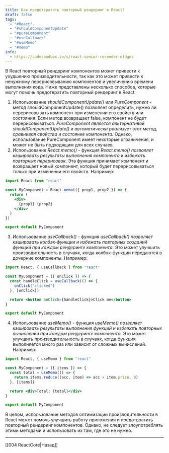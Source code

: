 ```yaml
---
title: Как предотвратить повторный рендеринг в React?
draft: false
tags:
  - "#React"
  - "#shouldComponentUpdate"
  - "#pureComponent"
  - "#useCallback"
  - "#useMemo"
  - "#memo"
info:
  - https://codesandbox.io/s/react-senior-rerender-nfdgns
---
```

В React повторный рендеринг компонентов может привести к ухудшению производительности, так как это может привести к ненужному перерисовыванию компонентов и увеличению времени выполнения кода. Ниже представлены несколько способов, которые могут помочь предотвратить повторный рендеринг в React:

1. Использование _shouldComponentUpdate()_ или _PureComponent_ - метод shouldComponentUpdate() позволяет определить, нужно ли перерисовывать компонент при изменении его свойств или состояния. Если метод возвращает false, компонент не будет перерисовываться. _PureComponent является альтернативой shouldComponentUpdate() и автоматически реализует этот метод, сравнивая свойства и состояние компонента._ Однако, использование PureComponent имеет некоторые ограничения, и может не быть подходящим для всех случаев.
2. Использование _React.memo()_ - функция _React.memo() позволяет кэшировать результаты выполнения компонента и избежать повторных перерисовок_. Эта функция принимает компонент и возвращает новый компонент, который будет перерисовываться только при изменении его свойств. Например:

```jsx
import React from "react"

const MyComponent = React.memo(({ prop1, prop2 }) => {
  return (
    <div>
      {prop1} {prop2}
    </div>
  )
})

export default MyComponent
```

3. Использование _useCallback()_ - функция _useCallback() позволяет кэшировать колбэк-функции и избежать повторных созданий функций при каждом рендеринге компонента_. Это может улучшить производительность в случаях, когда колбэк-функции передаются в дочерние компоненты. Например:

```jsx
import React, { useCallback } from "react"

const MyComponent = ({ onClick }) => {
  const handleClick = useCallback(() => {
    onClick("clicked")
  }, [onClick])

  return <button onClick={handleClick}>Click me</button>
}

export default MyComponent
```

4. Использование _useMemo()_ - функция _useMemo() позволяет кэшировать результаты выполнения функций и избежать повторных вычислений при каждом рендеринге компонента._ Это может улучшить производительность в случаях, когда функция выполняется много раз или зависит от сложных вычислений. Например:

```jsx
import React, { useMemo } from "react"

const MyComponent = ({ items }) => {
  const total = useMemo(() => {
    return items.reduce((acc, item) => acc + item.price, 0)
  }, [items])

  return <div>Total: {total}</div>
}

export default MyComponent
```

В целом, использование методов оптимизации производительности в React может помочь улучшить работу приложения и предотвратить повторный рендеринг компонентов. Однако, не следует злоупотреблять этими методами и использовать их там, где это не нужно.

---

[[004 ReactCore|Назад]]